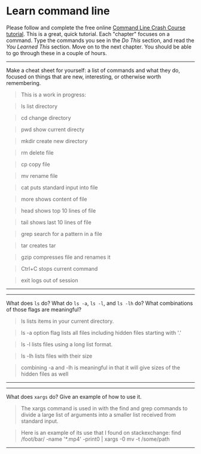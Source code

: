 # Learn command line

Please follow and complete the free online [Command Line Crash Course
tutorial](http://cli.learncodethehardway.org/book/). This is a great,
quick tutorial. Each "chapter" focuses on a command. Type the commands
you see in the _Do This_ section, and read the _You Learned This_
section. Move on to the next chapter. You should be able to go through
these in a couple of hours.


---

Make a cheat sheet for yourself: a list of commands and what they do, focused on things that are new, interesting, or otherwise worth remembering.

> This is a work in progress:

>ls 	  list directory

>cd	    change directory

>pwd	  show current directy

>mkdir  create new directory

>rm	    delete file

>cp	    copy file

>mv	    rename file

>cat	  puts standard input into file

>more	  shows content of file

>head	  shows top 10 lines of file

>tail	  shows last 10 lines of file

>grep	  search for a pattern in a file

>tar	  creates tar

>gzip	  compresses file and renames it

>Ctrl+C	stops current command

>exit	  logs out of session



---


---

What does `ls` do? What do `ls -a`, `ls -l`, and `ls -lh` do? What combinations of those flags are meaningful?

>ls lists items in your current directory. 

>ls -a option flag lists all files including hidden files starting with '.'

>ls -l lists files using a long list format.

>ls -lh lists files with their size

>combining -a and -lh is meaningful in that it will give sizes of the hidden files as well


---


---

What does `xargs` do? Give an example of how to use it.

>The xargs command is used in with the find and grep commands to divide a large list of arguments into a smaller list received from standard input.

>Here is an example of its use that I found on stackexchange:
>find /foot/bar/ -name '*.mp4' -print0 | xargs -0 mv -t /some/path
---
